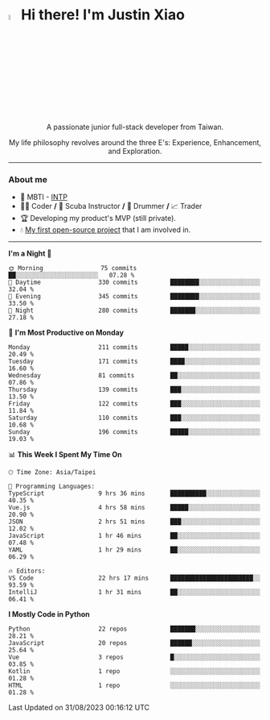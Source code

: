 # <img src="https://media.giphy.com/media/hvRJCLFzcasrR4ia7z/giphy.gif" width="5%">Hi there! I'm Justin Xiao
<p align="center">A passionate junior full-stack developer from Taiwan.  </p>
<p align="center">My life philosophy revolves around the three E's: Experience, Enhancement, and Exploration.</p>

---
### About me
- 👀 MBTI - [INTP](https://www.16personalities.com/intp-personality)
- 👨‍💻 Coder **/** 🤿 Scuba Instructor **/** 🥁 Drummer **/** 📈 Trader
- 🏆 Developing my product's MVP (still private).
- 💧 [My first open-source project](https://github.com/Game-as-a-Service/Game-Lobby-Web) that I am involved in.

---
<!--START_SECTION:waka-->
**I'm a Night 🦉** 

```text
🌞 Morning                75 commits          ██░░░░░░░░░░░░░░░░░░░░░░░   07.28 % 
🌆 Daytime                330 commits         ████████░░░░░░░░░░░░░░░░░   32.04 % 
🌃 Evening                345 commits         ████████░░░░░░░░░░░░░░░░░   33.50 % 
🌙 Night                  280 commits         ███████░░░░░░░░░░░░░░░░░░   27.18 % 
```
📅 **I'm Most Productive on Monday** 

```text
Monday                   211 commits         █████░░░░░░░░░░░░░░░░░░░░   20.49 % 
Tuesday                  171 commits         ████░░░░░░░░░░░░░░░░░░░░░   16.60 % 
Wednesday                81 commits          ██░░░░░░░░░░░░░░░░░░░░░░░   07.86 % 
Thursday                 139 commits         ███░░░░░░░░░░░░░░░░░░░░░░   13.50 % 
Friday                   122 commits         ███░░░░░░░░░░░░░░░░░░░░░░   11.84 % 
Saturday                 110 commits         ███░░░░░░░░░░░░░░░░░░░░░░   10.68 % 
Sunday                   196 commits         █████░░░░░░░░░░░░░░░░░░░░   19.03 % 
```


📊 **This Week I Spent My Time On** 

```text
🕑︎ Time Zone: Asia/Taipei

💬 Programming Languages: 
TypeScript               9 hrs 36 mins       ██████████░░░░░░░░░░░░░░░   40.35 % 
Vue.js                   4 hrs 58 mins       █████░░░░░░░░░░░░░░░░░░░░   20.90 % 
JSON                     2 hrs 51 mins       ███░░░░░░░░░░░░░░░░░░░░░░   12.02 % 
JavaScript               1 hr 46 mins        ██░░░░░░░░░░░░░░░░░░░░░░░   07.48 % 
YAML                     1 hr 29 mins        ██░░░░░░░░░░░░░░░░░░░░░░░   06.29 % 

🔥 Editors: 
VS Code                  22 hrs 17 mins      ███████████████████████░░   93.59 % 
IntelliJ                 1 hr 31 mins        ██░░░░░░░░░░░░░░░░░░░░░░░   06.41 % 
```

**I Mostly Code in Python** 

```text
Python                   22 repos            ███████░░░░░░░░░░░░░░░░░░   28.21 % 
JavaScript               20 repos            ██████░░░░░░░░░░░░░░░░░░░   25.64 % 
Vue                      3 repos             █░░░░░░░░░░░░░░░░░░░░░░░░   03.85 % 
Kotlin                   1 repo              ░░░░░░░░░░░░░░░░░░░░░░░░░   01.28 % 
HTML                     1 repo              ░░░░░░░░░░░░░░░░░░░░░░░░░   01.28 % 
```




 Last Updated on 31/08/2023 00:16:12 UTC
<!--END_SECTION:waka-->
